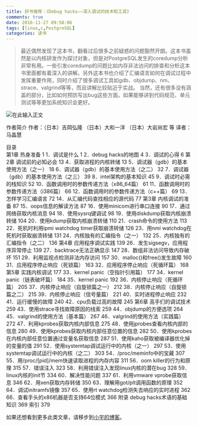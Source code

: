 ```yaml
---
title: 好书推荐：《Debug hacks——深入调试的技术和工具》
comments: true
date: 2016-11-27 09:58:06
tags: [linux,c,PostgreSQL]
categories: 读书
---
```


>最近偶然发现了这本书，翻看过后很多之前疑惑的问题豁然开朗。这本书虽然是以内核研发作为探讨对象，但是对PostgreSQL发生的coredump分析非常有用。一些引发coredump的问题比如内存非法访问的排查和分析这本书里面都有着深入的讲解。另外这本书也介绍了汇编语言如何在调试过程中发挥重要作用，同时介绍了很多调试工具如gdb、objdump、nm、strace、valgrind等等，而且讲解比较贴近于实战。
>当然，还有很多没有涵盖的部分，比如如何预防写出bug这些方面。如果能够讲到代码规范、单元测试等等更加系统知识会更好。

![在此输入正文][1]


<!--more-->

作者简介
 作者：（日本）吉岡弘隆 （日本）大和一洋 （日本）大岩尚宏 等 译者：马晶慧

目录  
第1章 热身准备 1
      1．调试是什么 1
      2．debug hacks的地图 4
      3．调试的心得 6
第2章 调试前的必知必会 13
      4．获取进程的内核转储 13
      5．调试器（gdb）的基本使用方法（之一） 18
      6．调试器（gdb）的基本使用方法（之二） 32
      7．调试器（gdb）的基本使用方法（之三） 39
      8．intel架构的基本知识 45
      9．调试时必需的栈知识 52
      10．函数调用时的参数传递方法（x86_64篇） 61
      11．函数调用时的参数传递方法（i386篇） 66
      12．函数调用时的参数传递方法（c++篇） 69
      13．怎样学习汇编语言 72
      14．从汇编代码查找相应的源代码 77
第3章 内核调试的准备 87
      15．oops信息的解读方法 87
      16．使用minicom进行串口连接 90
      17．通过网络获取内核消息 94
      18．使用sysrq键调试 98
      19．使用diskdump获取内核崩溃转储 104
      20．使用kdump获取内核崩溃转储 110
      21．crash命令的使用方法 113
      22．死机时利用ipmi watchdog timer获取崩溃转储 126
      23．用nmi watchdog在死机时获取崩溃转储 131
      24．内核独有的汇编指令（之一） 132
      25．内核独有的汇编指令（之二） 136
第4章 应用程序调试实践 139
     26．发生sigsegv，应用程序异常停止 139
     27．backtrace无法正确显示 147
     28．数组非法访问导致内存破坏 151
     29．利用监视点检测非法内存访问 157
     30．malloc()和free()发生故障 160
     31．应用程序停止响应（死锁篇） 163
     32．应用程序停止响应（死循环篇） 168
第5章 实践内核调试 177
     33．kernel panic（空指针引用篇） 177
     34．kernel panic（链表破坏篇） 184
     35．kernel panic 192
     36．内核停止响应（死循环篇） 205
     37．内核停止响应（自旋锁篇之一） 212
     38．内核停止响应（自旋锁篇之二） 215
     39．内核停止响应（信号量篇） 221
     40．实时进程停止响应 232
     41．运行缓慢的故障 240
     42．cpu负载过高的故障 245
第6章 高手们的调试技术 259
     43．使用strace寻找故障原因的线索 259
     44．objdump的方便选项 264
     45．valgrind的使用方法（基本篇） 267
     46．valgrind的使用方法（实践篇） 272
     47．利用kprobes获取内核内部信息 275
     48．使用jprobes查看内核内部的信息 280
     49．使用kprobes获取内核内部任意位置的信息 282
     50．使用kprobes在内核内部任意位置通过变量名获取信息 287
     51．使用kaho获取被编译器优化掉的变量的值 291
     52．使用systemtap调试运行中的内核（之一） 297
     53．使用systemtap调试运行中的内核（之二） 303
     54．/proc/meminfo中的宝藏 307
     55．用/proc/[pid]/mem快速读取进程的内存内容 311
     56．oom killer的行为和原理 315
     57．错误注入 323
     58．利用错误注入发现linux内核的潜在bug 328
     59．linux内核的init节 334
     60．解决性能问题 337
     61．利用vmware vprobe获取信息 346
     62．用xen获取内存转储 350
     63．理解用got/plt调用函数的原理 352
     64．调试initramfs镜像 357
     65．使用rt watchdog检测失去响应的实时进程 362
     66．查看手头的x86机器是否支持64位模式 366
    附录 debug hacks术语的基础知识 369
    索引 379

  [1]: http://static.zybuluo.com/shenyuflying/6cpy5loa4ivyfzj8n5yoi4aj/image_1b2d9g2k51tkmrhftg9j1es1s9.png


如果还想看到更多此类文章，请移步到[小宇的博客](http://shenyu.wiki)。
